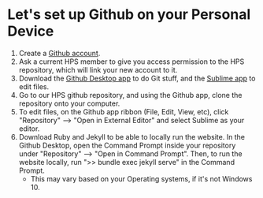 # Let's set up Github on your Personal Device

1. Create a [Github account](https://github.com/).
2. Ask a current HPS member to give you access permission to the HPS repository, which will link your new account to it.
3. Download the [Github Desktop app](https://desktop.github.com/) to do Git stuff, and the [Sublime app](https://www.sublimetext.com/) to edit files. 
4. Go to our HPS github repository, and using the Github app, clone the repository onto your computer.
5. To edit files, on the Github app ribbon (File, Edit, View, etc), click "Repository" --> "Open in External Editor" and select Sublime as your editor.
6. Download Ruby and Jekyll to be able to locally run the website. In the Github Desktop, open the Command Prompt inside your repository under "Repository" --> "Open in Command Prompt". Then, to run the website locally, run ">> bundle exec jekyll serve" in the Command Prompt.
    - This may vary based on your Operating systems, if it's not Windows 10.
